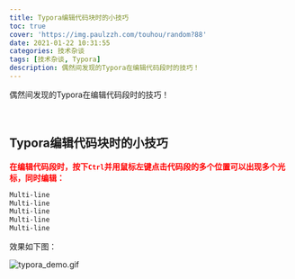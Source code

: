 ```yaml
---
title: Typora编辑代码块时的小技巧
toc: true
cover: 'https://img.paulzzh.com/touhou/random?88'
date: 2021-01-22 10:31:55
categories: 技术杂谈
tags: [技术杂谈, Typora]
description: 偶然间发现的Typora在编辑代码段时的技巧！
---
```


偶然间发现的Typora在编辑代码段时的技巧！

<br/>

<!--more-->

## **Typora编辑代码块时的小技巧**

<font color="#f00">**在编辑代码段时，按下`Ctrl`并用鼠标左键点击代码段的多个位置可以出现多个光标，同时编辑：**</font>

```txt
Multi-line
Multi-line
Multi-line
Multi-line
Multi-line
```

效果如下图：

![typora_demo.gif](https://cdn.jsdelivr.net/gh/jasonkayzk/blog_static/images/typora_demo.gif)

<br/>